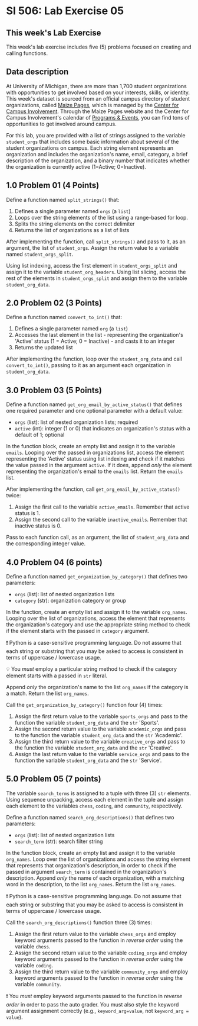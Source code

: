 # SI 506: Lab Exercise 05

## This week's Lab Exercise

This week's lab exercise includes five (5) problems focused on creating and calling functions.

## Data description

At University of Michigan, there are more than 1,700 student organizations with opportunities to get involved based on your interests, skills, or identity. This week's dataset is sourced from an official campus directory of student organizations, called [Maize Pages](https://maizepages.umich.edu/organizations), which is managed by the [Center for Campus Involvement](https://campusinvolvement.umich.edu/). Through the Maize Pages website and the Center for Campus Involvement's calendar of [Programs & Events](https://events.umich.edu/day), you can find tons of opportunities to get involved around campus.

For this lab, you are provided with a list of strings assigned to the variable `student_orgs` that includes some basic information about several of the student organizations on campus. Each string element represents an organization and includes the organization's name, email, category, a brief description of the organization, and a binary number that indicates whether the organization is currently active (1=Active; 0=Inactive).


## 1.0 Problem 01 (4 Points)

Define a function named `split_strings()` that:

1. Defines a single parameter named `orgs` (a `list`)
2. Loops over the string elements of the list using a range-based for loop.
3. Splits the string elements on the correct delimiter
4. Returns the list of organizations as a list of lists

After implementing the function, call `split_strings()` and pass to it, as an argument, the list of `student_orgs`. Assign the return value to a variable named `student_orgs_split`.

Using list indexing, access the first element in `student_orgs_split` and assign it to the variable `student_org_headers`. Using list slicing, access the rest of the elements in `student_orgs_split` and assign them to the variable `student_org_data`.


## 2.0 Problem 02 (3 Points)

Define a function named `convert_to_int()` that:

1. Defines a single parameter named `org` (a `list`)
2. Accesses the last element in the list - representing the organization's 'Active' status (1 = Active; 0 = Inactive) - and casts it to an integer
3. Returns the updated list

After implementing the function, loop over the `student_org_data` and call `convert_to_int()`, passing to it as an argument each organization in `student_org_data`.


## 3.0 Problem 03 (5 Points)

Define a function named `get_org_email_by_active_status()` that defines one required parameter and one optional parameter with a default value:

* `orgs` (list): list of nested organization lists; required
* `active` (int): integer (1 or 0) that indicates an organization's status with a default of 1; optional

In the function block, create an empty list and assign it to the variable `emails`. Looping over the passed in organizations list, access the element representing the 'Active' status using list indexing and check if it matches the value passed in the argument `active`. If it does, append _only_ the element representing the organization's email to the `emails` list. Return the `emails` list.

After implementing the function, call `get_org_email_by_active_status()` twice:
1. Assign the first call to the variable `active_emails`. Remember that active status is 1.
2. Assign the second call to the variable `inactive_emails`. Remember that inactive status is 0.

Pass to each function call, as an argument, the list of `student_org_data` and the corresponding integer value.


## 4.0 Problem 04 (6 points)

Define a function named `get_organization_by_category()` that defines two parameters:

* `orgs` (list): list of nested organization lists
* `category` (str): organization category or group

In the function, create an empty list and assign it to the variable `org_names`. Looping over the list of organizations, access the element that represents the organization's category and use the appropriate string method to check if the element starts with the passed in `category` argument.

:exclamation: Python is a case-sensitive programming language. Do not assume that each string or substring that you may be asked to access is consistent in terms of uppercase / lowercase usage.

:bulb: You _must_ employ a particular string method to check if the category element starts with a passed in `str` literal.

Append _only_ the organization's name to the list `org_names` if the category is a match. Return the list `org_names`.

Call the `get_organization_by_category()` function four (4) times:
1. Assign the first return value to the variable `sports_orgs` and pass to the function the variable `student_org_data` and the `str` 'Sports'.
2. Assign the second return value to the variable `academic_orgs` and pass to the function the variable `student_org_data` and the `str` 'Academic'.
3. Assign the third return value to the variable `creative_orgs` and pass to the function the variable `student_org_data` and the `str` 'Creative'.
4. Assign the last return value to the variable `service_orgs` and pass to the function the variable `student_org_data` and the `str` 'Service'.


## 5.0 Problem 05 (7 points)

The variable `search_terms` is assigned to a tuple with three (3) `str` elements. Using sequence unpacking, access each element in the tuple and assign each element to the variables `chess`, `coding`, and `community`, respectively.

Define a function named `search_org_descriptions()` that defines two parameters:

* `orgs` (list): list of nested organization lists
* `search_term` (str): search filter string

In the function block, create an empty list and assign it to the variable `org_names`. Loop over the list of organizations and access the string element that represents that organization's description, in order to check if the passed in argument `search_term` is contained in the organization's description. Append _only_ the name of each organization, with a matching word in the description, to the list `org_names`. Return the list `org_names`.

:exclamation: Python is a case-sensitive programming language. Do not assume that each string or substring that you may be asked to access is consistent in terms of uppercase / lowercase usage.

Call the `search_org_descriptions()` function three (3) times:
1. Assign the first return value to the variable `chess_orgs` and employ keyword arguments passed to the function in _reverse order_ using the variable `chess`.
2. Assign the second return value to the variable `coding_orgs` and employ keyword arguments passed to the function in _reverse order_ using the variable `coding`.
3. Assign the third return value to the variable `community_orgs` and employ keyword arguments passed to the function in _reverse order_ using the variable `community`.

:exclamation: You _must_ employ keyword arguments passed to the function in _reverse order_ in order to pass the auto grader. You must also style the keyword argument assignment correctly (e.g., `keyword_arg=value`, not `keyword_arg = value`).
